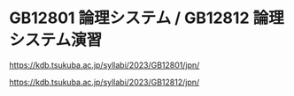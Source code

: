 # GB12801 論理システム / GB12812 論理システム演習

https://kdb.tsukuba.ac.jp/syllabi/2023/GB12801/jpn/

https://kdb.tsukuba.ac.jp/syllabi/2023/GB12812/jpn/
